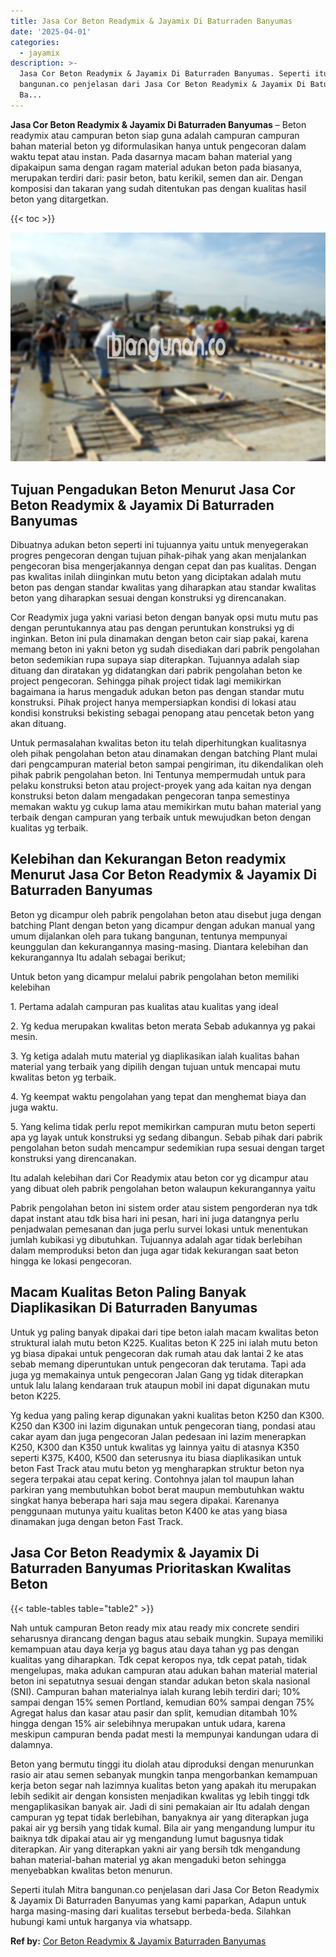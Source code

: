 ```yaml
---
title: Jasa Cor Beton Readymix & Jayamix Di Baturraden Banyumas
date: '2025-04-01'
categories:
  - jayamix
description: >-
  Jasa Cor Beton Readymix & Jayamix Di Baturraden Banyumas. Seperti itulah Mitra
  bangunan.co penjelasan dari Jasa Cor Beton Readymix & Jayamix Di Baturraden
  Ba...
---
```


**Jasa Cor Beton Readymix & Jayamix Di Baturraden Banyumas** – Beton readymix atau campuran beton siap guna adalah campuran campuran bahan material beton yg diformulasikan hanya untuk pengecoran dalam waktu tepat atau instan. Pada dasarnya macam bahan material yang dipakaipun sama dengan ragam material adukan beton pada biasanya, merupakan terdiri dari: pasir beton, batu kerikil, semen dan air. Dengan komposisi dan takaran yang sudah ditentukan pas dengan kualitas hasil beton yang ditargetkan.

{{< toc >}}

![Jasa Cor Beton Readymix & Jayamix Di Baturraden Banyumas](/images/jasa-cor-readymix-08.png)

## Tujuan Pengadukan Beton Menurut Jasa Cor Beton Readymix & Jayamix Di Baturraden Banyumas

Dibuatnya adukan beton seperti ini tujuannya yaitu untuk menyegerakan progres pengecoran dengan tujuan pihak-pihak yang akan menjalankan pengecoran bisa mengerjakannya dengan cepat dan pas kualitas. Dengan pas kwalitas inilah diinginkan mutu beton yang diciptakan adalah mutu beton pas dengan standar kwalitas yang diharapkan atau standar kwalitas beton yang diharapkan sesuai dengan konstruksi yg direncanakan.

Cor Readymix juga yakni variasi beton dengan banyak opsi mutu mutu pas dengan peruntukannya atau pas dengan peruntukan konstruksi yg di inginkan. Beton ini pula dinamakan dengan beton cair siap pakai, karena memang beton ini yakni beton yg sudah disediakan dari pabrik pengolahan beton sedemikian rupa supaya siap diterapkan. Tujuannya adalah siap dituang dan diratakan yg didatangkan dari pabrik pengolahan beton ke project pengecoran. Sehingga pihak project tidak lagi memikirkan bagaimana ia harus mengaduk adukan beton pas dengan standar mutu konstruksi. Pihak project hanya mempersiapkan kondisi di lokasi atau kondisi konstruksi bekisting sebagai penopang atau pencetak beton yang akan dituang.

Untuk permasalahan kwalitas beton itu telah diperhitungkan kualitasnya oleh pihak pengolahan beton atau dinamakan dengan batching Plant mulai dari pengcampuran material beton sampai pengiriman, itu dikendalikan oleh pihak pabrik pengolahan beton. Ini Tentunya mempermudah untuk para pelaku konstruksi beton atau project-proyek yang ada kaitan nya dengan konstruksi beton dalam mengadakan pengecoran tanpa semestinya memakan waktu yg cukup lama atau memikirkan mutu bahan material yang terbaik dengan campuran yang terbaik untuk mewujudkan beton dengan kualitas yg terbaik.

## Kelebihan dan Kekurangan Beton readymix Menurut Jasa Cor Beton Readymix & Jayamix Di Baturraden Banyumas

Beton yg dicampur oleh pabrik pengolahan beton atau disebut juga dengan batching Plant dengan beton yang dicampur dengan adukan manual yang umum dijalankan oleh para tukang bangunan, tentunya mempunyai keunggulan dan kekurangannya masing-masing. Diantara kelebihan dan kekurangannya Itu adalah sebagai berikut;

Untuk beton yang dicampur melalui pabrik pengolahan beton memiliki kelebihan

1\. Pertama adalah campuran pas kualitas atau kualitas yang ideal

2\. Yg kedua merupakan kwalitas beton merata Sebab adukannya yg pakai mesin.

3\. Yg ketiga adalah mutu material yg diaplikasikan ialah kualitas bahan material yang terbaik yang dipilih dengan tujuan untuk mencapai mutu kwalitas beton yg terbaik.

4\. Yg keempat waktu pengolahan yang tepat dan menghemat biaya dan juga waktu.

5\. Yang kelima tidak perlu repot memikirkan campuran mutu beton seperti apa yg layak untuk konstruksi yg sedang dibangun. Sebab pihak dari pabrik pengolahan beton sudah mencampur sedemikian rupa sesuai dengan target konstruksi yang direncanakan.

Itu adalah kelebihan dari Cor Readymix atau beton cor yg dicampur atau yang dibuat oleh pabrik pengolahan beton walaupun kekurangannya yaitu

Pabrik pengolahan beton ini sistem order atau sistem pengorderan nya tdk dapat instant atau tdk bisa hari ini pesan, hari ini juga datangnya perlu penjadwalan pemesanan dan juga perlu survei lokasi untuk menentukan jumlah kubikasi yg dibutuhkan. Tujuannya adalah agar tidak berlebihan dalam memproduksi beton dan juga agar tidak kekurangan saat beton hingga ke lokasi pengecoran.

## Macam Kualitas Beton Paling Banyak Diaplikasikan Di Baturraden Banyumas

Untuk yg paling banyak dipakai dari tipe beton ialah macam kwalitas beton struktural ialah mutu beton K225. Kualitas beton K 225 ini ialah mutu beton yg biasa dipakai untuk pengecoran dak rumah atau dak lantai 2 ke atas sebab memang diperuntukan untuk pengecoran dak terutama. Tapi ada juga yg memakainya untuk pengecoran Jalan Gang yg tidak diterapkan untuk lalu lalang kendaraan truk ataupun mobil ini dapat digunakan mutu beton K225.

Yg kedua yang paling kerap digunakan yakni kualitas beton K250 dan K300. K250 dan K300 ini lazim digunakan untuk pengecoran tiang, pondasi atau cakar ayam dan juga pengecoran Jalan pedesaan ini lazim menerapkan K250, K300 dan K350 untuk kwalitas yg lainnya yaitu di atasnya K350 seperti K375, K400, K500 dan seterusnya itu biasa diaplikasikan untuk beton Fast Track atau mutu beton yg mengharapkan struktur beton nya segera terpakai atau cepat kering. Contohnya jalan tol maupun lahan parkiran yang membutuhkan bobot berat maupun membutuhkan waktu singkat hanya beberapa hari saja mau segera dipakai. Karenanya penggunaan mutunya yaitu kualitas beton K400 ke atas yang biasa dinamakan juga dengan beton Fast Track.

## Jasa Cor Beton Readymix & Jayamix Di Baturraden Banyumas Prioritaskan Kwalitas Beton

{{< table-tables table="table2" >}}

Nah untuk campuran Beton ready mix atau ready mix concrete sendiri seharusnya dirancang dengan bagus atau sebaik mungkin. Supaya memiliki kemampuan atau daya kerja yg bagus atau daya tahan yg pas dengan kualitas yang diharapkan. Tdk cepat keropos nya, tdk cepat patah, tidak mengelupas, maka adukan campuran atau adukan bahan material material beton ini sepatutnya sesuai dengan standar adukan beton skala nasional (SNI). Campuran bahan materialnya ialah kurang lebih terdiri dari; 10% sampai dengan 15% semen Portland, kemudian 60% sampai dengan 75% Agregat halus dan kasar atau pasir dan split, kemudian ditambah 10% hingga dengan 15% air selebihnya merupakan untuk udara, karena meskipun campuran benda padat mesti Ia mempunyai kandungan udara di dalamnya.

Beton yang bermutu tinggi itu diolah atau diproduksi dengan menurunkan rasio air atau semen sebanyak mungkin tanpa mengorbankan kemampuan kerja beton segar nah lazimnya kualitas beton yang apakah itu merupakan lebih sedikit air dengan konsisten menjadikan kwalitas yg lebih tinggi tdk mengaplikasikan banyak air. Jadi di sini pemakaian air Itu adalah dengan campuran yg tepat tidak berlebihan, banyaknya air yang diterapkan juga pakai air yg bersih yang tidak kumal. Bila air yang mengandung lumpur itu baiknya tdk dipakai atau air yg mengandung lumut bagusnya tidak diterapkan. Air yang diterapkan yakni air yang bersih tdk mengandung bahan material-bahan material yg akan mengaduki beton sehingga menyebabkan kwalitas beton menurun.

Seperti itulah Mitra bangunan.co penjelasan dari Jasa Cor Beton Readymix & Jayamix Di Baturraden Banyumas yang kami paparkan, Adapun untuk harga masing-masing dari kualitas tersebut berbeda-beda. Silahkan hubungi kami untuk harganya via whatsapp.

**Ref by:** [Cor Beton Readymix & Jayamix Baturraden Banyumas](https://id.wikipedia.org/wiki/Cor)
